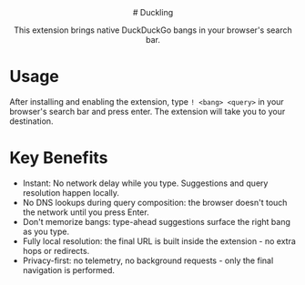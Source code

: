 <div align="center">
# Duckling

This extension brings native DuckDuckGo bangs in your browser's search bar.

</div>

# Usage

After installing and enabling the extension, type `! <bang> <query>` in your browser's search bar and press enter. The extension will take you to your destination.

# Key Benefits

* Instant: No network delay while you type. Suggestions and query resolution happen locally.
* No DNS lookups during query composition: the browser doesn't touch the network until you press Enter.
* Don't memorize bangs: type-ahead suggestions surface the right bang as you type.
* Fully local resolution: the final URL is built inside the extension - no extra hops or redirects.
* Privacy-first: no telemetry, no background requests - only the final navigation is performed.